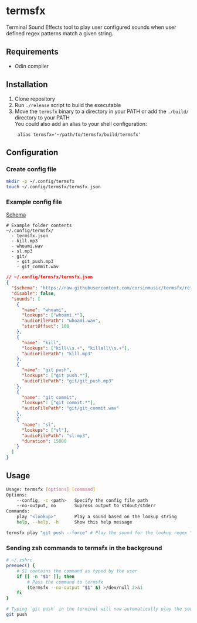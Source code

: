 # termsfx

Terminal Sound Effects tool to play user configured sounds when user defined regex patterns match a given string.

## Requirements

- Odin compiler

## Installation

1. Clone repository
2. Run `./release` script to build the executable
3. Move the `termsfx` binary to a directory in your PATH or add the `./build/` directory to your PATH\
   You could also add an alias to your shell configuration:
   ```
    alias termsfx='~/path/to/termsfx/build/termsfx'
   ```

## Configuration

### Create config file

```bash
mkdir -p ~/.config/termsfx
touch ~/.config/termsfx/termsfx.json
```

### Example config file

[Schema](https://raw.githubusercontent.com/corsinmusic/termsfx/refs/heads/main/assets/termsfx.schema.json)

```
# Example folder contents
~/.config/termsfx/
  - termsfx.json
  - kill.mp3
  - whoami.wav
  - sl.mp3
  - git/
    - git_push.mp3
    - git_commit.wav

```

```json
// ~/.config/termsfx/termsfx.json
{
  "$schema": "https://raw.githubusercontent.com/corsinmusic/termsfx/refs/heads/main/assets/termsfx.schema.json",
  "disable": false,
  "sounds": [
    {
      "name": "whoami",
      "lookups": ["whoami.*"],
      "audioFilePath": "whoami.wav",
      "startOffset": 100
    },
    {
      "name": "kill",
      "lookups": ["kill\\s.+", "killall\\s.+"],
      "audioFilePath": "kill.mp3"
    },
    {
      "name": "git push",
      "lookups": ["git push.*"],
      "audioFilePath": "git/git_push.mp3"
    },
    {
      "name": "git commit",
      "lookups": ["git commit.*"],
      "audioFilePath": "git/git_commit.wav"
    },
    {
      "name": "sl",
      "lookups": ["sl"],
      "audioFilePath": "sl.mp3",
      "duration": 15000
    }
  ]
}
```

## Usage

```bash
Usage: termsfx [options] [command]
Options:
	--config, -c <path>   Specify the config file path
	--no-output, no       Supress output to stdout/stderr
Commands:
	play "<lookup>"       Play a sound based on the lookup string
	help, --help, -h      Show this help message
```

```bash
termsfx play "git push --force" # Play the sound for the lookup regex "git push.*"
```

### Sending zsh commands to termsfx in the background

```bash
# ~/.zshrc
preexec() {
    # $1 contains the command as typed by the user
    if [[ -n "$1" ]]; then
        # Pass the command to termsfx
        (termsfx --no-output "$1" &) >/dev/null 2>&1
    fi
}
```

```bash
# Typing `git push` in the terminal will now automatically play the sound configured for the lookup regex "git push.*"
git push
```
